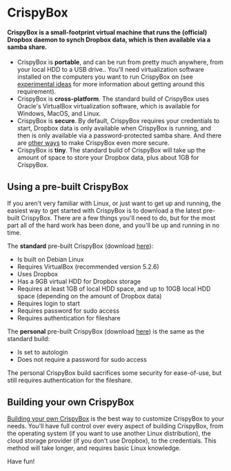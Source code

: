 # CrispyBox

#### CrispyBox is a small-footprint virtual machine that runs the (official) Dropbox daemon to synch Dropbox data, which is then available via a samba share.

* CrispyBox is **portable**, and can be run from pretty much anywhere, from your local HDD to a USB drive.. You'll need virtualization software installed on the computers you want to run CrispyBox on (see [experimental ideas](https://github.com/APrettyCoolProgram/CrispyBox/blob/master/Experimental_ideas.md) for more information about getting around this requirement).
* CrispyBox is **cross-platform**. The standard build of CrispyBox uses Oracle's VirtualBox virtualization software, which is available for Windows, MacOS, and Linux.
* CrispyBox is **secure**. By default, CrispyBox requires your credentials to start, Dropbox data is only available when CrispyBox is running, and then is only available via a password-protected samba share. And there are [other ways](https://github.com/APrettyCoolProgram/CrispyBox/blob/master/Experimental_ideas.md) to make CrispyBox even more secure.
* CrispyBox is **tiny**. The standard build of CrispyBox will take up the amount of space to store your Dropbox data, plus about 1GB for CrispyBox.

## Using a pre-built CrispyBox
If you aren't very familiar with Linux, or just want to get up and running, the easiest way to get started with CrispyBox is to download a the latest pre-built CrispyBox. There are a few things you'll need to do, but for the most part all of the hard work has been done, and you'll be up and running in no time.

The **standard** pre-built CrispyBox (download [here](https://github.com/APrettyCoolProgram/CrispyBox/blob/master/Build_your_own_CrispyBox.md)):
* Is built on Debian Linux
* Requires VirtualBox (recommended version 5.2.6)
* Uses Dropbox
* Has a 9GB virtual HDD for Dropbox storage
* Requires at least 1GB of local HDD space, and up to 10GB local HDD space (depending on the amount of Dropbox data)
* Requires login to start
* Requires password for sudo access
* Requires authentication for fileshare

The **personal** pre-built CrispyBox (download [here](https://github.com/APrettyCoolProgram/CrispyBox/blob/master/Build_your_own_CrispyBox.md)) is the same as the standard build:
* Is set to autologin
* Does not require a password for sudo access

The personal CrispyBox build sacrifices some security for ease-of-use, but still requires authentication for the fileshare.

## Building your own CrispyBox
[Building your own CrispyBox](https://github.com/APrettyCoolProgram/CrispyBox/blob/master/Build_a_standard_CrispyBox.md) is the best way to customize CrispyBox to your needs. You'll have full control over every aspect of building CrispyBox, from the operating system (if you want to use another Linux distribution), the cloud storage provider (if you don't use Dropbox), to the credentials. This method will take longer, and requires basic Linux knowledge.

Have fun!
